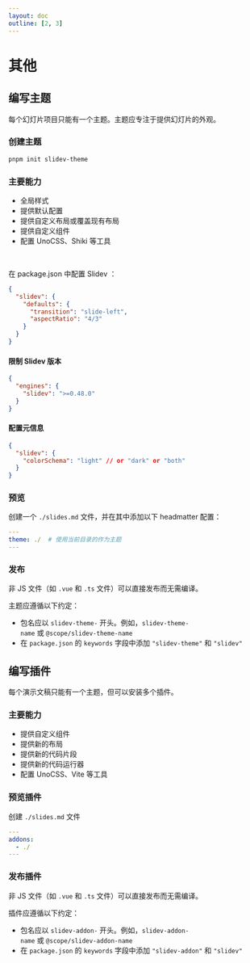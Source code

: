 ```yaml
---
layout: doc
outline: [2, 3]
---
```


# 其他

## 编写主题

每个幻灯片项目只能有一个主题。主题应专注于提供幻灯片的外观。

### 创建主题

```bash
pnpm init slidev-theme
```

### 主要能力

- 全局样式
- 提供默认配置
- 提供自定义布局或覆盖现有布局
- 提供自定义组件
- 配置 UnoCSS、Shiki 等工具

<br>

在 package.json 中配置 Slidev ：

```json
{
  "slidev": {
    "defaults": {
      "transition": "slide-left",
      "aspectRatio": "4/3"
    }
  }
}
```

#### **限制 Slidev 版本**

```json
{
  "engines": {
    "slidev": ">=0.48.0"
  }
}
```

#### **配置元信息**

```json
{
  "slidev": {
    "colorSchema": "light" // or "dark" or "both"
  }
}
```

### 预览

创建一个 `./slides.md` 文件，并在其中添加以下 headmatter 配置：

```yaml
---
theme: ./  # 使用当前目录的作为主题
---
```

### **发布**

非 JS 文件（如 `.vue` 和 `.ts` 文件）可以直接发布而无需编译。

主题应遵循以下约定：

- 包名应以 `slidev-theme-` 开头。例如，`slidev-theme-name` 或 `@scope/slidev-theme-name`
- 在 `package.json` 的 `keywords` 字段中添加 `"slidev-theme"` 和 `"slidev"`

## 编写插件

每个演示文稿只能有一个主题，但可以安装多个插件。

### 主要能力

- 提供自定义组件
- 提供新的布局
- 提供新的代码片段
- 提供新的代码运行器
- 配置 UnoCSS、Vite 等工具

### **预览插件**

创建 `./slides.md` 文件

```yaml
---
addons:
  - ./
---
```

### **发布插件**

非 JS 文件（如 `.vue` 和 `.ts` 文件）可以直接发布而无需编译。

插件应遵循以下约定：

- 包名应以 `slidev-addon-` 开头。例如，`slidev-addon-name` 或 `@scope/slidev-addon-name`
- 在 `package.json` 的 `keywords` 字段中添加 `"slidev-addon"` 和 `"slidev"`